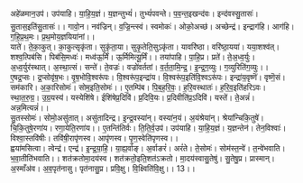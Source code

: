 

  
अहे॑ळमान॒उप॑। उप॑याहि। या॒हि॒य॒ज्ञं। य॒ज्ञन्तुभ्यं॑। तुभ्यं॑पवन्ते। प॒व॒न्त॒इखन्द॑वः। इन्द॑वस्सु॒तासः॑। सु॒तास॒इति॑सु॒तासः॑।। गावो॒न। नव॑ज्रिन्। व॒ज्रि॒न्त्स्वं। स्वमोकः॑। ओको॒अच्छ॑। अच्छेन्द्र॑। इन्द्राग॑हि। आग॑हि। ग॒हि॒प्र॒थ॒मः। प्र॒थ॒मोय॒ज्ञयिया॑नां।।  
याते॑। ते॒का॒कुत्। का॒कुत्सृकृ॑ता। सुकृ॑ता॒या। सुकृ॒तेति॒सुऽकृ॑ता। यावरि॑ष्ठा। वरि॑ष्ठा॒यया॑। यया॒शश्व॑त्। शश्व॒त्पिब॑सि। पिब॑सि॒मध्वः॑। मध्व॑ऊ॒र्मिं। ऊ॒र्मिमित्यू॒र्मिं।। तया॑पाहि। पा॒हि॒प्र। प्रते॑। ते॒अ॒ध्व॒र्युः। अ॒ध्व॒र्युर॑स्थात्। अ॒स्था॒त्सं। सन्ते॑। ते॒वज्रः॑। वज्रो॑वर्ततां। व॒र्त॒ता॒मि॒न्द्र॒। इ॒न्द्र॒ग॒व्युः। ग॒व्युरिति॑ग॒व्युः।।  
ए॒षद्र॒प्सः। द्र॒प्सोवृ॑ष॒भः। वृ॒ष॒भोवि॒श्वरू॑पः। वि॒श्वरू॑प॒इन्द्रा॑य। वि॒श्वरू॑प॒इति॑वि॒श्वऽरू॑पः। इन्द्रा॑य॒वृष्णॆ॑। वृष्णॆ॒सं। सम॑कारि। अ॒का॒रिसोमः॑। सोम॒इति॒सोमः॑।। ए॒तम्पि॑ब। पि॒ब॒ह॒रि॒वः॒। ह॒रि॒वस्थातः॑। ह॒रि॒व॒इति॑हरिऽवः। स्था॒त॒रु॒ग्र॒। उ॒ग्र॒यस्य॑। यस्येशि॑षे। ईशि॑षेप्र॒दिवि॑। प्र॒दिवि॒यः। प्र॒दिवीति॑प्र॒ऽदिवि॑। यस्ते॑। ते॒अन्नं॑। अन्न॒मित्यन्नं॑।।  
सु॒तस्सोमः॑। सोमो॒असु॑तात्। असु॑तादिन्द्र। इ॒न्द्र॒वस्या॑न्। वस्या॑न॒यं। अ॒यंश्रेया॑न्। श्रेया॑न्चिकि॒तुषे॑। चि॒कि॒तुषे॒रणा॑य। रणा॒येति॒रणा॑य।। ए॒तन्ति॑तिर्वः। ति॒ति॒र्व॒उप॑। उप॑याहि। या॒हि॒य॒ज्ञं। य॒ज्ञन्तेन॑। तेन॒विश्वाः॑। विश्वा॒स्तवि॑षीः। तवि॑षी॒रापृ॑णस्व। आपृ॑णस्व। पृ॒ण॒स्वेति॑पृणस्व।।  
ह्वया॑मसित्वा। त्वेन्द्र॑। एन्द्र॑। इ॒न्द्र॒या॒हि॒। या॒ह्य॒र्वाङ्। अ॒र्वाङरं॑। अरं॑ते। ते॒सोमः॑। सोम॑स्त॒न्वे॑। त॒न्वे॑भवाति। भ॒वा॒तीति॑भवाति।। शत॑क्रतोमा॒दय॑स्व। शत॑क्रतो॒इति॒शत॑ऽक्रतो। मा॒दय॑स्वासु॒तेषु॑। सु॒तेषु॒प्र। प्रास्मान्। अ॒स्माँअ॑व। अ॒व॒पृत॑नासु। पृत॑नासु॒प्र। प्रवि॒क्षु। वि॒क्ष्विति॑वि॒क्षु।। 13।।  
